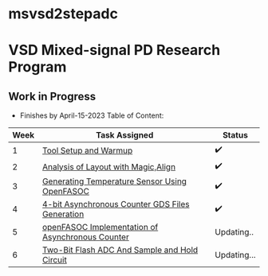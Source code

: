 # msvsd2stepadc
# VSD Mixed-signal PD Research Program
## Work in Progress
- Finishes by April-15-2023
 Table of Content:
 
  
|     Week      | Task Assigned                       | Status   |
| ------------- | ---------------------------------   |----------|
|         1     | [Tool Setup and Warmup](https://github.com/Jayanth-sharma/msvsd2stepadc/tree/main/week1)|:heavy_check_mark:|
|         2     | [Analysis of Layout with Magic,Align](https://github.com/Jayanth-sharma/msvsd2stepadc/tree/main/week2)|:heavy_check_mark:|
|         3     | [Generating Temperature Sensor Using OpenFASOC](https://github.com/Jayanth-sharma/msvsd2stepadc/tree/main/week3/Image)|:heavy_check_mark:|
| 4|[4-bit Asynchronous Counter GDS Files Generation](https://github.com/Jayanth-sharma/msvsd2stepadc/tree/main/week4)|:heavy_check_mark:|
| 5|[openFASOC Implementation of Asynchronous Counter]()|Updating..|
| 6|[Two-Bit Flash ADC And Sample and Hold Circuit]()   |Updating...|
